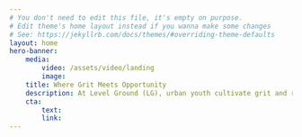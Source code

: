 ```yaml
---
# You don't need to edit this file, it's empty on purpose.
# Edit theme's home layout instead if you wanna make some changes
# See: https://jekyllrb.com/docs/themes/#overriding-theme-defaults
layout: home
hero-banner:
    media:
        video: /assets/video/landing
        image:
    title: Where Grit Meets Opportunity
    description: At Level Ground (LG), urban youth cultivate grit and resilient through Mixed Martial Arts. They learn to apply these values ‘off the mat’ in the pursuit of their ambitions through our Student Trainer Certifcation and College Access Programs
    cta:
        text: 
        link:  
---
```

